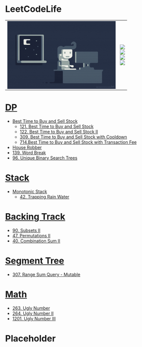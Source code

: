 # LeetCodeLife

|    |        |
| -------- | -------------- |
| <img style="float: left;" src="https://github.com/huaxing-w/LeetCodeLife/blob/main/others/coding%20gif.gif?raw=true" height="220px" width="350px"> |<img style="float: left;" src="https://img.shields.io/github/commit-activity/w/huaxing-w/LeetCodeLife"><br/><img style="float: left;" src="https://img.shields.io/github/last-commit/huaxing-w/LeetCodeLife"><br/><img style="float: left;" src="https://komarev.com/ghpvc/?username=huaxing-w"><br><img style="float: left;" src="https://img.shields.io/badge/Python-3776AB?style=for-the-badge&logo=python&logoColor=white">


# [DP](https://github.com/huaxing-w/LeetCodeLife/tree/main/LC/DP)
* [Best Time to Buy and Sell Stock](https://github.com/huaxing-w/LeetCodeLife/tree/main/LC/DP/Best%20Time%20to%20Buy%20and%20Sell%20Stock)
    * [121. Best Time to Buy and Sell Stock](https://github.com/huaxing-w/LeetCodeLife/tree/main/LC/DP/Best%20Time%20to%20Buy%20and%20Sell%20Stock/121.%20Best%20Time%20to%20Buy%20and%20Sell%20Stock)
    * [122. Best Time to Buy and Sell Stock II](https://github.com/huaxing-w/LeetCodeLife/tree/main/LC/DP/Best%20Time%20to%20Buy%20and%20Sell%20Stock/122.%20Best%20Time%20to%20Buy%20and%20Sell%20Stock%20II)
    * [309. Best Time to Buy and Sell Stock with Cooldown](https://github.com/huaxing-w/LeetCodeLife/tree/main/LC/DP/Best%20Time%20to%20Buy%20and%20Sell%20Stock/309.%20Best%20Time%20to%20Buy%20and%20Sell%20Stock%20with%20Cooldown)
    * [714.Best Time to Buy and Sell Stock with Transaction Fee](https://github.com/huaxing-w/LeetCodeLife/tree/main/LC/DP/Best%20Time%20to%20Buy%20and%20Sell%20Stock/714.Best%20Time%20to%20Buy%20and%20Sell%20Stock%20with%20Transaction%20Fee)
* [House Robber](https://github.com/huaxing-w/LeetCodeLife/tree/main/LC/DP/House%20Robber)
* [139. Word Break](https://github.com/huaxing-w/LeetCodeLife/tree/main/LC/DP/139.%20Word%20Break)
* [96. Unique Binary Search Trees](https://github.com/huaxing-w/LeetCodeLife/tree/main/LC/DP/96.%20Unique%20Binary%20Search%20Trees)



# [Stack](https://github.com/huaxing-w/LeetCodeLife/tree/main/LC/stack)
* [Monotonic Stack](https://github.com/huaxing-w/LeetCodeLife/tree/main/LC/stack/Monotonic%20Stack)
    * [42. Trapping Rain Water](https://github.com/huaxing-w/LeetCodeLife/tree/main/LC/stack/Monotonic%20Stack/42.%20Trapping%20Rain%20Water)
# [Backing Track](https://github.com/huaxing-w/LeetCodeLife/tree/main/LC/Backing%20Track)
* [90. Subsets II](https://github.com/huaxing-w/LeetCodeLife/tree/main/LC/Backing%20Track/90.%20Subsets%20II)
* [47. Permutations II](https://github.com/huaxing-w/LeetCodeLife/tree/main/LC/Backing%20Track/47.%20Permutations%20II)
* [40. Combination Sum II](https://github.com/huaxing-w/LeetCodeLife/tree/main/LC/Backing%20Track/40.%20Combination%20Sum%20II)


# [Segment Tree](https://github.com/huaxing-w/LeetCodeLife/tree/main/LC/segment%20tree)
* [307. Range Sum Query - Mutable](https://github.com/huaxing-w/LeetCodeLife/tree/main/LC/segment%20tree/307.%20Range%20Sum%20Query%20-%20Mutable)

# [Math](https://github.com/huaxing-w/LeetCodeLife/tree/main/LC/math)
* [263. Ugly Number](https://github.com/huaxing-w/LeetCodeLife/tree/main/LC/math/263.%20Ugly%20Number)
* [264. Ugly Number II](https://github.com/huaxing-w/LeetCodeLife/tree/main/LC/math/264.%20Ugly%20Number%20II)
* [1201. Ugly Number III](https://github.com/huaxing-w/LeetCodeLife/tree/main/LC/math/1201.%20Ugly%20Number%20III)
# Placeholder








